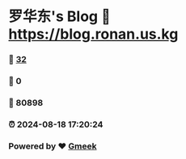 # 罗华东's Blog :link: https://blog.ronan.us.kg 
### :page_facing_up: [32](https://blog.ronan.us.kg/tag.html) 
### :speech_balloon: 0 
### :hibiscus: 80898 
### :alarm_clock: 2024-08-18 17:20:24 
### Powered by :heart: [Gmeek](https://github.com/Meekdai/Gmeek)

